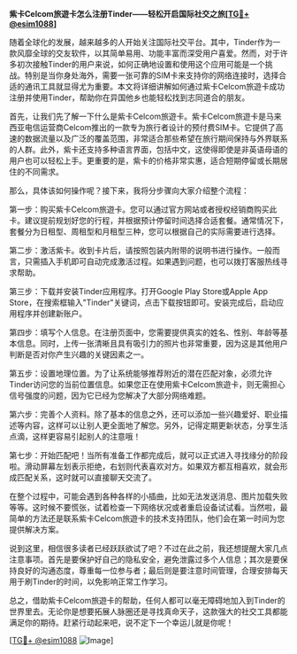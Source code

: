**紫卡Celcom旅遊卡怎么注册Tinder——轻松开启国际社交之旅[[TG💪+ @esim1088](https://t.me/s/esim1088)]**

随着全球化的发展，越来越多的人开始关注国际社交平台。其中，Tinder作为一款风靡全球的交友软件，以其简单易用、功能丰富而深受用户喜爱。然而，对于许多初次接触Tinder的用户来说，如何正确地设置和使用这个应用可能是一个挑战。特别是当你身处海外，需要一张可靠的SIM卡来支持你的网络连接时，选择合适的通讯工具就显得尤为重要。本文将详细讲解如何通过紫卡Celcom旅遊卡成功注册并使用Tinder，帮助你在异国他乡也能轻松找到志同道合的朋友。

首先，让我们先了解一下什么是紫卡Celcom旅遊卡。紫卡Celcom旅遊卡是马来西亚电信运营商Celcom推出的一款专为旅行者设计的预付费SIM卡。它提供了高速的数据流量以及广泛的覆盖范围，非常适合那些希望在旅行期间保持与外界联系的人群。此外，紫卡还支持多种语言界面，包括中文，这使得即使是非英语母语的用户也可以轻松上手。更重要的是，紫卡的价格非常实惠，适合短期停留或长期居住的不同需求。

那么，具体该如何操作呢？接下来，我将分步骤向大家介绍整个流程：

第一步：购买紫卡Celcom旅遊卡。您可以通过官方网站或者授权经销商购买此卡。建议提前规划好您的行程，并根据预计停留时间选择合适套餐。通常情况下，套餐分为日租型、周租型和月租型三种，您可以根据自己的实际需要进行选择。

第二步：激活紫卡。收到卡片后，请按照包装内附带的说明书进行操作。一般而言，只需插入手机即可自动完成激活过程。如果遇到问题，也可以拨打客服热线寻求帮助。

第三步：下载并安装Tinder应用程序。打开Google Play Store或Apple App Store，在搜索框输入"Tinder"关键词，点击下载按钮即可。安装完成后，启动应用程序并创建新账户。

第四步：填写个人信息。在注册页面中，您需要提供真实的姓名、性别、年龄等基本信息。同时，上传一张清晰且具有吸引力的照片也非常重要，因为这是其他用户判断是否对你产生兴趣的关键因素之一。

第五步：设置地理位置。为了让系统能够推荐附近的潜在匹配对象，必须允许Tinder访问您的当前位置信息。如果您正在使用紫卡Celcom旅遊卡，则无需担心信号强度的问题，因为它已经为您解决了大部分网络难题。

第六步：完善个人资料。除了基本的信息之外，还可以添加一些兴趣爱好、职业描述等内容，这样可以让别人更全面地了解您。另外，记得定期更新状态，分享生活点滴，这样更容易引起别人的注意哦！

第七步：开始匹配吧！当所有准备工作都完成后，就可以正式进入寻找缘分的阶段啦。滑动屏幕左划表示拒绝，右划则代表喜欢对方。如果双方都互相喜欢，就会形成匹配关系，这时就可以直接聊天交流了。

在整个过程中，可能会遇到各种各样的小插曲，比如无法发送消息、图片加载失败等等。这时候不要慌张，试着检查一下网络状况或者重启设备试试看。当然啦，最简单的方法还是联系紫卡Celcom旅遊卡的技术支持团队，他们会在第一时间为您提供解决方案。

说到这里，相信很多读者已经跃跃欲试了吧？不过在此之前，我还想提醒大家几点注意事项。首先是要保护好自己的隐私安全，避免泄露过多个人信息；其次是要保持良好的沟通态度，尊重每一位参与者；最后则是要注意时间管理，合理安排每天用于刷Tinder的时间，以免影响正常工作学习。

总之，借助紫卡Celcom旅遊卡的帮助，任何人都可以毫无障碍地加入到Tinder的世界里去。无论你是想要拓展人脉圈还是寻找真命天子，这款强大的社交工具都能满足你的期待。赶紧行动起来吧，说不定下一个幸运儿就是你呢！

[[TG💪+ @esim1088](https://t.me/s/esim1088) ![Image](https://i.postimg.cc/4NQfJmqS/Snipaste-2025-05-13-00-14-12.png)]